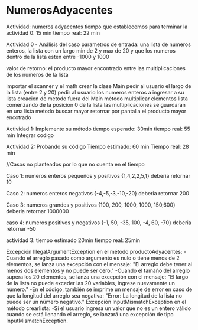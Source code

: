 # NumerosAdyacentes
Actividad: numeros adyacentes
tiempo que establecemos para terminar la actividad 0: 15 min
tiempo real: 22 min

Actividad 0 - Análisis del caso
parametros de entrada: una lista de numeros enteros, la lista con un largo min de 2 y max de 20 y que los numeros dentro de la lista esten entre -1000 y 1000

valor de retorno: el producto mayor encontrado entre las multiplicaciones de los numeros de la lista

importar el scanner y el math
crear la clase Main
pedir al usuario el largo de la lista (entre 2 y 20)
pedir al usuario los numeros enteros a ingresar a su lista
creacion de metodo fuera del Main
método multiplicar elementos lista comenzando de la posicion 0 de la lista
las multiplicaciones se guardaran en una lista
metodo buscar mayor
retornar por pantalla el producto mayor encotrado

Actividad 1: Implemente su método
tiempo esperado: 30min
tiempo real: 55 min
Integrar codigo

Actividad 2: Probando su código
Tiempo estimado: 60 min
Tiempo real: 28 min

//Casos no planteados por lo que no cuenta en el tiempo

Caso 1: numeros enteros pequeños y positivos {1,4,2,2,5,1} deberia retornar 10

Caso 2: numeros enteros negativos {-4,-5,-3,-10,-20} deberia retornar 200

Caso 3: numeros grandes y positivos {100, 200, 1000, 1000, 150,600} deberia retornar 1000000

caso 4: numeros positivos y negativos {-1, 50, -35, 100, -4, 60, -70} deberia retornar -50

actividad 3:
tiempo estimado 20min 
tiempo real: 25min

Excepción IllegalArgumentException en el método productoAdyacentes:
-Cuando el arreglo pasado como argumento es nulo o tiene menos de 2 elementos, se lanza una excepción con el 
mensaje: "El arreglo debe tener al menos dos elementos y no puede ser cero."
-Cuando el tamaño del arreglo supera los 20 elementos, se lanza una excepción con el mensaje: "El largo de la
lista no puede exceder las 20 variables, ingrese nuevamente un número."
-En el código, también se imprime un mensaje de error en caso de que la longitud del arreglo sea negativa: 
"Error: La longitud de la lista no puede ser un número negativo."
Excepción InputMismatchException en el método crearlista:
-Si el usuario ingresa un valor que no es un entero válido cuando se está llenando el arreglo, se lanzará una excepción de tipo InputMismatchException.



